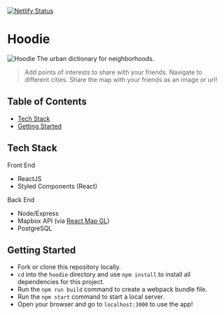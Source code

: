 [![Netlify Status](https://api.netlify.com/api/v1/badges/4701ccd6-8937-45c0-8301-279daea90840/deploy-status)](https://app.netlify.com/sites/hoodie-app/deploys)

# Hoodie
![Hoodie](https://imgur.com/y6iVM3d)
The urban dictionary for neighborhoods. 
> Add points of interests to share with your friends.
> Navigate to different cities.
> Share the map with your friends as an image or url!

## Table of Contents

- [Tech Stack](#stack)
- [Getting Started](#getting-started)


## Tech Stack
Front End
- ReactJS
- Styled Components (React)

Back End
- Node/Express
- Mapbox API (via [React Map GL](https://github.com/uber/react-map-gl))
- PostgreSQL

## Getting Started
- Fork or clone this repository locally.
- `cd` into the `hoodie` directory and use `npm install` to install all dependencies for this project.
- Run the `npm run build` command to create a webpack bundle file.
- Run the `npm start` command to start a local server.
- Open your browser and go to `localhost:3000` to use the app!